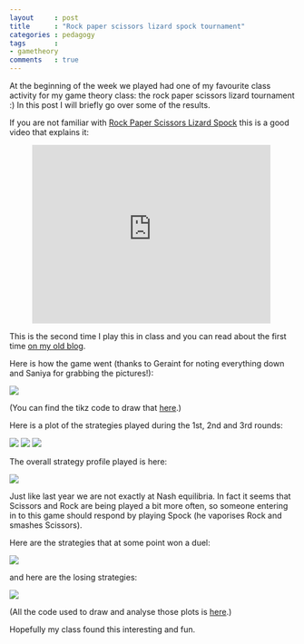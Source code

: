 ```yaml
---
layout     : post
title      : "Rock paper scissors lizard spock tournament"
categories : pedagogy
tags       :
- gametheory
comments   : true
---
```


At the beginning of the week we played had one of my favourite class activity for my game theory class: the rock paper scissors lizard tournament :)
In this post I will briefly go over some of the results.

If you are not familiar with [Rock Paper Scissors Lizard Spock](http://bigbangtheory.wikia.com/wiki/Rock_Paper_Scissors_Lizard_Spock) this is a good video that explains it:

<div class="video">
    <figure>
        <iframe width="420" height="315" src="https://www.youtube.com/embed/Kov2G0GouBw" frameborder="0" allowfullscreen></iframe>
    </figure>
</div>

This is the second time I play this in class and you can read about the first time [on my old blog](http://drvinceknight.blogspot.co.uk/2014/02/a-rock-paper-scissors-lizard-spock.html).

Here is how the game went (thanks to Geraint for noting everything down and Saniya for grabbing the pictures!):

![]({{site.baseurl}}/assets/images/plot_rpsls.png)

(You can find the tikz code to draw that [here](https://gist.github.com/drvinceknight/5260648fcab53f66ff30).)

Here is a plot of the strategies played during the 1st, 2nd and 3rd rounds:

![]({{site.baseurl}}/assets/images/round1.png)
![]({{site.baseurl}}/assets/images/round2.png)
![]({{site.baseurl}}/assets/images/round3.png)

The overall strategy profile played is here:

![]({{site.baseurl}}/assets/images/allstrategies.png)

Just like last year we are not exactly at Nash equilibria.
In fact it seems that Scissors and Rock are being played a bit more often, so someone entering in to this game should respond by playing Spock (he vaporises Rock and smashes Scissors).

Here are the strategies that at some point won a duel:

![]({{site.baseurl}}/assets/images/winningstrategies.png)

and here are the losing strategies:

![]({{site.baseurl}}/assets/images/losingstrategies.png)

(All the code used to draw and analyse those plots is [here](https://gist.github.com/drvinceknight/17b2798f08a08989d474).)

Hopefully my class found this interesting and fun.
